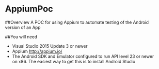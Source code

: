 # AppiumPoc
##Overview
A POC for using Appium to automate testing of the Android version of an App

##You will need
* Visual Studio 2015 Update 3 or newer
* Appium http://appium.io/
* The Android SDK and Emulator configured to run API level 23 or newer on x86. The easiest way to get this is to install Android Studio 
